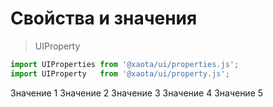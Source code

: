 # Свойства и значения

> UIProperty

```javascript
import UIProperties from '@xaota/ui/properties.js';
import UIProperty   from '@xaota/ui/property.js';
```

<ui-html>
  <ui-properties>
    <ui-property caption="Свойство 1">
      Значение 1
    </ui-property>
    <ui-property
      caption="Свойство 2"
      info="подсказка"
    >
      Значение 2
    </ui-property>
    <ui-property
      caption="Свойство 3"
      description="Описание"
    >
      Значение 3
    </ui-property>
    <ui-property
      caption="Свойство 4"
      addition="Дополнительно"
    >
      Значение 4
    </ui-property>
    <ui-property
      caption="Свойство 5"
      addition="Дополнительно"
      description="Описание"
      info="подсказка"
    >
      Значение 5
    </ui-property>
  </ui-properties>
</ui-html>
